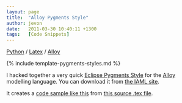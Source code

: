 ```yaml
---
layout: page
title:  "Alloy Pygments Style"
author: jevon
date:   2011-03-30 10:40:11 +1300
tags:   [Code Snippets]
---
```


[Python](Python.md) / [Latex](Latex.md) / [Alloy](alloy.md)

{% include template-pygments-styles.md %}

I hacked together a very quick [Eclipse Pygments Style](Eclipse_Pygments_Style.md) for the [Alloy](alloy.md) modelling language. You can download it from <a href="http://code.google.com/p/iaml/source/browse/trunk/org.openiaml.docs.tools/latex/pygments-alloy/">the IAML site</a>.

It creates a <a href="http://iaml.googlecode.com/svn/trunk/org.openiaml.docs.tools/latex/pygments-alloy/code-sample-alloy.pdf">code sample like this</a> from <a href="http://code.google.com/p/iaml/source/browse/trunk/org.openiaml.docs.tools/latex/pygments-alloy/code-sample.tex">this source .tex file</a>.
